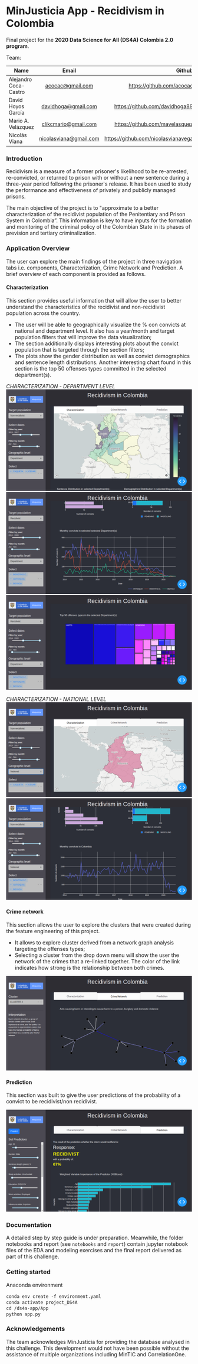 # MinJusticia App - Recidivism in Colombia

Final project for the **2020 Data Science for All (DS4A) Colombia 2.0 program**.  

Team:  

| Name            |            Email           |                             Github | 
|-----------------|:--------------------------:|-----------------------------------:|
| Alejandro Coca-Castro    | acocac@gmail.com |     https://github.com/acocac |
| David Hoyos García | davidhoga@gmail.com |         https://github.com/davidhoga89 |
| Mario A. Velázquez |  clikcmario@gmail.com  | https://github.com/mavelasquez | 
| Nicolás Viana |  nicolasviana@gmail.com  | https://github.com/nicolasvianavega | 

### Introduction
Recidivism is a measure of a former prisoner's likelihood to be re-arrested, re-convicted, or returned to prison with or without a new sentence during a three-year period following the prisoner's release. It has been used to study the performance and effectiveness of privately and publicly managed prisons.

The main objective of the project is to "approximate to a better characterization of the recidivist population of the Penitentiary and Prison System in Colombia”. 
This information is key to have inputs for the formation and monitoring of the criminal policy of the Colombian State in its phases of prevision and tertiary criminalization. 

### Application Overview 
The user can explore the main findings of the project in three navigation tabs i.e. components, Characterization, Crime Network and Prediction. A brief overview of each component is provided as follows.

#### Characterization
This section provides useful information that will allow the user to better understand the characteristics of the recidivist and non-recidivist population across the country.
* The user will be able to geographically visualize the \% con convicts at national and department level. It also has a year/month and target population filters that will improve the data visualization;
* The section additionally displays interesting plots about the convict population that is targeted through the section filters;
* The plots show the gender distribution as well as convict demographics and sentence length distributions. Another interesting chart found in this section is the top 50 offenses types committed in the selected department(s).

*CHARACTERIZATION - DEPARTMENT LEVEL*  
![char_depto-map](img/dash_characterization_depto-map.png)
![char_depto-map](img/dash_characterization_depto-time.png)
![char_depto-map](img/dash_characterization_depto-block.png)

*CHARACTERIZATION - NATIONAL LEVEL*  
![char_national-map](img/dash_characterization_national-map.png)
![char_national-line](img/dash_characterization_national-time.png)

#### Crime network  
This section allows the user to explore the clusters that were created during the feature engineering of this project.
* It allows to explore cluster derived from a network graph analysis targeting the offenses types; 
* Selecting a cluster from the drop down menu will show the user the network of the crimes that a re-linked together. The color of the link indicates how strong is the relationship between both crimes.

![crimes](img/dash_network.png)

#### Prediction  
This section was built to give the user predictions of the probability of a convict to be recidivist/non recidivist.

![prediction](img/dash_prediction.png)

### Documentation
A detailed step by step guide is under preparation. Meanwhile, the folder notebooks and report (see `notebooks` and `report`) contain jupyter notebook files of the EDA and modeling exercises and the final report delivered as part of this challenge.

### Getting started
Anaconda environment
```
conda env create -f environment.yaml
conda activate project_DS4A
cd /ds4a-app/App
python app.py
```

### Acknowledgements
The team acknowledges MinJusticia for providing the database analysed in this challenge. This development would not have been possible without the assistance of multiple organizations including MinTIC and CorrelationOne.
